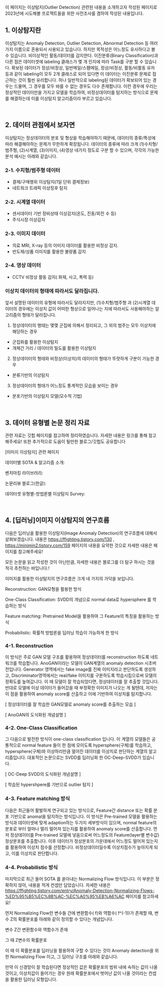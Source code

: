 이 페이지는 이상탐지(Outlier Detection) 관련된 내용을 소개하고자 작성된 페이지로 2023년에 시도해볼 프로젝트들을 위한 사전조사를 겸하여 작성된 내용입니다. 



## 1. 이상탐지란

이상탐지는 Anomaly Detection, Outlier Detection, Abnormal Detection 등 여러가지 이름으로 혼용되서 사용되고 있습니다. 하지만 목적성은 어느정도 유사하다고 볼 수 있습니다. 비이상적인 활동/데이터를 감지한다. 이진분류(Binary Classification)과 다른 점은 데이터셋에 labeling 클래스가 몇 개 인지에 따라 Task를 구분 할 수 있습니다. 확보된 데이터가 정상/비정상, 일반메일/스팸메일, 정상/비정상, 활동/비활동 유저 등과 같이 labeling이 모두 2개 클래스로 되어 있다면 이 데이터는 이진분류 문제로 접근하는 것이 훨씬 유리합니다. 허나 일반적으로 labeling된 데이터가 확보되어 있는 경우는 드물며, 그 경우를 모두 바를 수 없는 경우도 다수 존재합니다. 이런 경우에 우리는 정상적인 데이터만을 가지고 모델을 학습하여, 비정상데이터를 탐지하는 방식으로 문제를 해결하는데 이를 이상탐지 알고리즘이라 부르고 있습니다.

<br/>

## 2. 데이터 관점에서 보자면

이상탐지는 정상데이터의 분포 및 형상을 학습해야하기 때문에, 데이터의 종류/특성에 따라 해결해야하는 문제가 무한하게 확장됩니다. 데이터의 종류에 따라 크게 (1)수치형/범주형, (2)시계열, (3)이미지, (4)영상 네가지 정도로 구분 할 수 있으며, 각각의 가능한 분석 예시는 아래와 같습니다.
 
### 2-1. 수치형/범주형 데이터

- 결제/구매행위 이상탐지(1일 단위 결제정보)  
- 네트워크 트래픽 이상징후 탐지



### 2-2. 시계열 데이터

- 센서데이터 기반 장비상태 이상감지(온도, 진동/회전 수 등)  
- 주식시장 이상감지



### 2-3. 이미지 데이터

- 의료 MRI, X-ray 등의 이미지 데이터를 활용한 비정상 감지.  
- 반도체/상품 이미지를 활용한 불량품 감지



### 2-4. 영상 데이터

- CCTV 비정상 활동 감지( 화재, 사고, 폭력 등)   




### 이상치 데이터의 형태에 따라서도 달라집니다.

앞서 설명된 데이터의 유형에 따라서도 달라지지만, (1)수치형/범주형 과 (2)시계열 데이터의 경우에는 이상치 값이 어떠한 형상으로 일어나는 지에 따라서도 사용해야하는 알고리즘의 형태가 달라집니다.   
1. 정상데이터의 행태는 몇몇 군집에 의해서 정리되고, 그 외의 범주는 모두 이상치에 해당하는 경우
- 군집화를 활용한 이상탐지
- 개체간 거리 / 데이터의 밀도를 활용한 이상탐지

2. 정상데이터의 형태와 비정상(이상치)의 데이터의 형태가 뚜렷하게 구분이 가능한 경우
- 분류기반의 이상탐지

3. 정상데이터의 형태가 어느정도 통계적인 모습을 보이는 경우
- 분포기반의 이상탐지 모델(모수적 기법)



<br/>

## 3. 데이터 유형별 논문 정리 자료

관련 자료는 깃헙 페이지를 참고하여 정리하였습니다. 자세한 내용은 링크를 통해 참고해주세요! 또한 추가적으로 도움이 될만한 블로그/깃헙도 공유합니다

[이미지 이상탐지] 관련 페이지

 데이터별 SOTA & 알고리즘 소개:   

벤치마킹 라이브러리:  

 논문리뷰 블로그(한글):   

 데이터셋 유형별-방법론별 이상탐지 Survey:  



<br/>

## 4. [딥러닝]이미지 이상탐지의 연구흐름

다음은 딥러닝을 활용한 이상탐지(Image Anomaly Detection)의 연구흐름에 대해서 살펴보겠습니다. 내용은 https://ffighting.tistory.com/130 , https://minimin2.tistory.com/159   페이지의 내용을 요약한 것으로 자세한 내용은 페이지를 참고해주세요! 

모든 논문을 읽고 작성한 것이 아닌만큼, 자세한 내용은 블로그를 더 탐구 하시는 것을 적극 추천하는 바입니다.!



이미지를 활용한 이상탐지의 연구흐름은 크게 네 가지의 가닥을 보입니다. 

Reconstruction: GAN모형을 활용한 방식

One-Class Classification: SVDD의 개념으로 normal data로 hypersphere 를 학습하는 방식

Feature matching: Pretrained Model을 활용하여 그 Feature의 특징을 활용하는 방식

Probabilistic: 확률적 방법론을 딥러닝 학습이 가능하게 한 방식



### 4-1. Reconstruction

이 방식은 주로 GAN 모델 구조를 활용하여 정상데이터를 reconstruction 하도록 네트워크를 학습합니다. AnoGAN이라는 모델이 GAN계열의 anomaly detection 시초버전입니다. Generator 영역에서는 fake image를 진짜 이미지라고 판단하도록 생성하고, Discriminator영역에서는 real/fake 이미지를 구분하도록 학습시킴으로써 모델의 정확도를 높여갑니다. 이 때 모델이 잘 학습되었다면, 정상데이터를 잘 추출할 것입니다. 반대로 모델에 이상 데이터가 들어갔을 때 부정확한 이미지가 나오는 게 될텐데, 저자는 이 점을 활용하여 anomaly score를 산출하고 이에 기반하여 이상치를 탐지합니다.

[ 정상데이터를 잘 학습한 GAN모델로 anomaly score를 추출하는 모습 ]



[ AnoGAN의 도식화된 개념설명 ]



### 4-2. One-Class Classification

그 다음으로 발전한 방식이 one-class classification 입니다. 이 계열의 모델들은 공통적으로 normal feature 들이 한 점에 모이도록 hypersphere(구체)를 학습하고, hypersphere(구체)와 이상하리만큼 멀어진 데이터를 이상치로 판단하는 계열의 알고리즘입니다. 대표적인 논문으로는 SVDD를 딥러닝화 한 OC-Deep-SVDD가 있습니다.

[ OC-Deep SVDD의 도식화된 개념설명 ]

[ 학습된 hypershpere를 기반으로 outlier 탐지 ]



### 4-3. Feature matching 방식

다음은 최근들어 활발하게 연구되고 있는 방식으로, Feature간 distance 또는 확률 분포 기반으로 anomal을 탐지하는 방식입니다. 이 방식은 Pre-trained 모델을 활용하는 방식과 데이터셋에 맞게 adaption하는 두가지 세부방식이 있으며, normal feature의 분포로 부터 얼마나 멀리 떨어져 있는지를 활용하여 anomaly score를 산출합니다. 먼저 정상데이터를  Pre-trained 모델에 넣음으로써 어느정도의 Feature(layer별 변수값) 정상분포를 추출합니다. 이후 데이터가 정상분포의 가운데에서 어느정도 떨어져 있는지를 활용하여 이상치 점수를 산정합니다. 비정상데이터일수록 이상치점수가 높아지게 되고, 이를 이상치로 판단합니다.







### 4-4. Probabilistic 방식

마지막으로 최근 들어 SOTA 를 쏟아내는 Normalizing Flow 방식입니다. 이 부분은 정확하지 않아, 내용을 적게 컨셉만 담았습니다. 자세한 내용은 https://ffighting.tistory.com/entry/Anomaly-Detection-Normalizing-Flows-%ED%95%B5%EC%8B%AC-%EC%A0%95%EB%A6%AC  페이지를 참고하세요!

먼저 Normalizing Flow란 변수들 간에 변환함수( f)와 역함수( f^(-1))가 존재할 때, 변수 Z의 확률분포를 아래와 같이 정의할 수 있다는 개념입니다.

변수 Z간 변환함수와 역함수가 존재

그 때 Z변수의 확률분포

이 때 이 확률분포를 딥러닝을 활용하여 구할 수 있다는 것이 Anomaly detection을 위한 Normalizing Flow 이고, 그 딥러닝 구조를 아래와 같습니다.



만약 이 신경망이 잘 학습된다면 정상적인 값은 확률분포의 범위 내에 속하는 값이 나올 것이고, 이상치값이 들어가는 경우 원래 확률분포에서 벗어난 값이 나올 것이라는 컨셉을 활용한 딥러닝 모형입니다.
